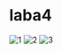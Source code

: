 # laba4
![1](https://github.com/HellishLovelace/laba4/assets/125872716/2ace4a34-9d85-47f6-95aa-9b626c3672fe)
![2](https://github.com/HellishLovelace/laba4/assets/125872716/70b37e6a-29a6-4416-8682-46e1ef572140)
![3](https://github.com/HellishLovelace/laba4/assets/125872716/bdf4951e-ac8d-41fc-9224-9bfdc09400de)
